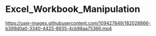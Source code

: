<H1> Excel_Workbook_Manipulation </H1>


https://user-images.githubusercontent.com/109427849/182028866-b399d0a0-3340-4425-8935-4cb98aa75366.mp4

